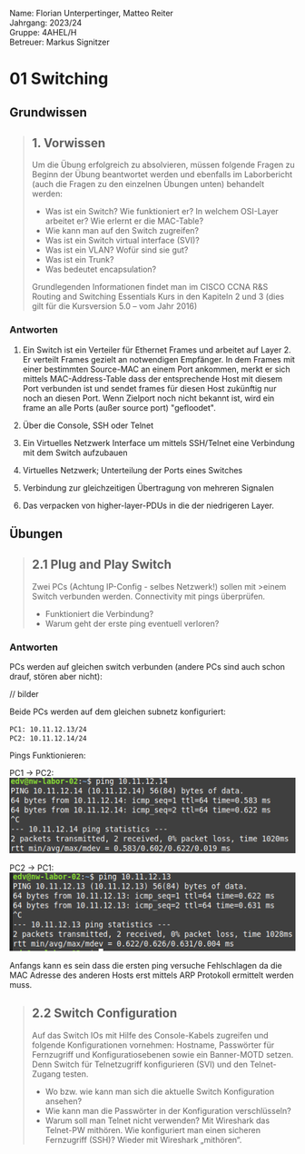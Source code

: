 Name: Florian Unterpertinger, Matteo Reiter <br>
Jahrgang: 2023/24 <br>
Gruppe: 4AHEL/H <br>
Betreuer: Markus Signitzer <br>

# 01 Switching

## Grundwissen

> ## 1. Vorwissen
>
> Um die Übung erfolgreich zu absolvieren, müssen folgende Fragen zu Beginn der
> Übung beantwortet werden und ebenfalls im Laborbericht (auch die Fragen zu den
> einzelnen Übungen unten) behandelt werden:
> 
> - Was ist ein Switch? Wie funktioniert er? In welchem OSI-Layer arbeitet er?
>   Wie erlernt er die MAC-Table?
> - Wie kann man auf den Switch zugreifen?
> - Was ist ein Switch virtual interface (SVI)? 
> - Was ist ein VLAN? Wofür sind sie gut?
> - Was ist ein Trunk?
> - Was bedeutet encapsulation?
> 
> Grundlegenden Informationen findet man im CISCO CCNA R&S Routing and
> Switching Essentials Kurs in den Kapiteln 2 und 3 (dies gilt für die Kursversion 5.0 – vom Jahr 2016)

### Antworten

1. Ein Switch ist ein Verteiler für Ethernet Frames und arbeitet auf Layer 2. Er verteilt Frames gezielt an notwendigen Empfänger. In dem Frames mit einer bestimmten Source-MAC an einem Port ankommen, merkt er sich mittels MAC-Address-Table dass der entsprechende Host mit diesem Port verbunden ist und sendet frames für diesen Host zukünftig nur noch an diesen Port. Wenn Zielport noch nicht bekannt ist, wird ein frame an alle Ports (außer source port) "gefloodet".

2. Über die Console, SSH oder Telnet
3. Ein Virtuelles Netzwerk Interface um mittels SSH/Telnet eine Verbindung mit dem Switch aufzubauen
4. Virtuelles Netzwerk; Unterteilung der Ports eines Switches 
5. Verbindung zur gleichzeitigen Übertragung von mehreren Signalen 
6. Das verpacken von higher-layer-PDUs in die der niedrigeren Layer.

## Übungen


> ## 2.1 Plug and Play Switch
> 
> Zwei PCs (Achtung IP-Config - selbes Netzwerk!) sollen mit >einem Switch verbunden
> werden. Connectivity mit pings überprüfen.
> 
> - Funktioniert die Verbindung? 
> - Warum geht der erste ping eventuell verloren?
>

### Antworten

PCs werden auf gleichen switch verbunden (andere PCs sind auch schon drauf, stören aber nicht):

// bilder

Beide PCs werden auf dem gleichen subnetz konfiguriert:

```
PC1: 10.11.12.13/24
PC2: 10.11.12.14/24
```

Pings Funktionieren:

PC1 -> PC2:
![](ping_1_to_2.png)

PC2 -> PC1:
![](ping_2_to_1.png)

Anfangs kann es sein dass die ersten ping versuche Fehlschlagen da die MAC Adresse des anderen Hosts erst mittels ARP Protokoll ermittelt werden muss.


> ## 2.2 Switch Configuration
>
> Auf das Switch IOs mit Hilfe des Console-Kabels zugreifen und folgende Konfigurationen vornehmen: Hostname, Passwörter für Fernzugriff und Konfiguratiosebenen sowie ein Banner-MOTD setzen. Denn Switch für Telnetzugriff konfigurieren (SVI) und den Telnet-Zugang testen.
> - Wo bzw. wie kann man sich die aktuelle Switch Konfiguration ansehen?
> - Wie kann man die Passwörter in der Konfiguration verschlüsseln?
> - Warum soll man Telnet nicht verwenden? Mit Wireshark das Telnet-PW mithören. Wie konfiguriert man einen sicheren Fernzugriff (SSH)? Wieder mit Wireshark „mithören“. 
